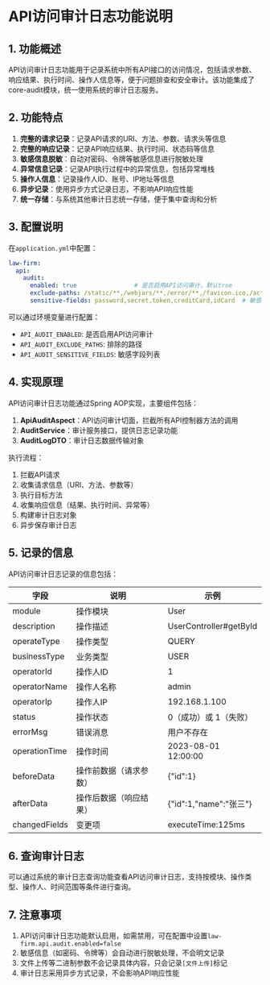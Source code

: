 # API访问审计日志功能说明

## 1. 功能概述

API访问审计日志功能用于记录系统中所有API接口的访问情况，包括请求参数、响应结果、执行时间、操作人信息等，便于问题排查和安全审计。该功能集成了core-audit模块，统一使用系统的审计日志服务。

## 2. 功能特点

1. **完整的请求记录**：记录API请求的URI、方法、参数、请求头等信息
2. **完整的响应记录**：记录API响应结果、执行时间、状态码等信息
3. **敏感信息脱敏**：自动对密码、令牌等敏感信息进行脱敏处理
4. **异常信息记录**：记录API执行过程中的异常信息，包括异常堆栈
5. **操作人信息**：记录操作人ID、账号、IP地址等信息
6. **异步记录**：使用异步方式记录日志，不影响API响应性能
7. **统一存储**：与系统其他审计日志统一存储，便于集中查询和分析

## 3. 配置说明

在`application.yml`中配置：

```yaml
law-firm:
  api:
    audit:
      enabled: true                # 是否启用API访问审计，默认true
      exclude-paths: /static/**,/webjars/**,/error/**,/favicon.ico,/actuator/**  # 排除的路径
      sensitive-fields: password,secret,token,creditCard,idCard  # 敏感字段列表
```

可以通过环境变量进行配置：

- `API_AUDIT_ENABLED`: 是否启用API访问审计
- `API_AUDIT_EXCLUDE_PATHS`: 排除的路径
- `API_AUDIT_SENSITIVE_FIELDS`: 敏感字段列表

## 4. 实现原理

API访问审计日志功能通过Spring AOP实现，主要组件包括：

1. **ApiAuditAspect**：API访问审计切面，拦截所有API控制器方法的调用
2. **AuditService**：审计服务接口，提供日志记录功能
3. **AuditLogDTO**：审计日志数据传输对象

执行流程：

1. 拦截API请求
2. 收集请求信息（URI、方法、参数等）
3. 执行目标方法
4. 收集响应信息（结果、执行时间、异常等）
5. 构建审计日志对象
6. 异步保存审计日志

## 5. 记录的信息

API访问审计日志记录的信息包括：

| 字段 | 说明 | 示例 |
|------|------|------|
| module | 操作模块 | User |
| description | 操作描述 | UserController#getById |
| operateType | 操作类型 | QUERY |
| businessType | 业务类型 | USER |
| operatorId | 操作人ID | 1 |
| operatorName | 操作人名称 | admin |
| operatorIp | 操作人IP | 192.168.1.100 |
| status | 操作状态 | 0（成功）或 1（失败） |
| errorMsg | 错误消息 | 用户不存在 |
| operationTime | 操作时间 | 2023-08-01 12:00:00 |
| beforeData | 操作前数据（请求参数） | {"id":1} |
| afterData | 操作后数据（响应结果） | {"id":1,"name":"张三"} |
| changedFields | 变更项 | executeTime:125ms |

## 6. 查询审计日志

可以通过系统的审计日志查询功能查看API访问审计日志，支持按模块、操作类型、操作人、时间范围等条件进行查询。

## 7. 注意事项

1. API访问审计日志功能默认启用，如需禁用，可在配置中设置`law-firm.api.audit.enabled=false`
2. 敏感信息（如密码、令牌等）会自动进行脱敏处理，不会明文记录
3. 文件上传等二进制参数不会记录具体内容，只会记录`[文件上传]`标记
4. 审计日志采用异步方式记录，不会影响API响应性能 